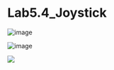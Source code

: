 # Lab5.4_Joystick

![image](https://user-images.githubusercontent.com/33184844/112755934-c00f6480-8f97-11eb-88e0-e7a7c51a9d78.png)

![image](https://user-images.githubusercontent.com/33184844/112755969-edf4a900-8f97-11eb-9dfe-9e7b35eca7b9.png)

![](https://osoyoo.com/wp-content/uploads/2017/09/joystick.gif)